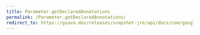 ```yaml
---
title: Parameter.getDeclaredAnnotations
permalink: /Parameter.getDeclaredAnnotations/
redirect_to: https://guava.dev/releases/snapshot-jre/api/docs/com/google/common/reflect/Parameter.html#getDeclaredAnnotations--
---
```

